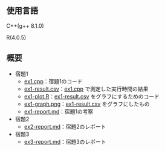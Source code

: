 ## 使用言語

C++(g++ 8.1.0)

R(4.0.5)

## 概要

- 宿題1
  - [ex1.cpp](./ex1.cpp)：宿題1のコード
  - [ex1-result.csv](./ex1-result.csv)：[ex1.cpp](./ex1.cpp) で測定した実行時間の結果
  - [ex1-plot.R](./ex1-plot.R)：[ex1-result.csv](./ex1-result.csv) をグラフにするためのコード
  - [ex1-graph.png](./ex1-graph.png)：[ex1-result.csv](./ex1-result.csv) をグラフにしたもの
  - [ex1-report.md](./ex1-report.md)：宿題1の考察
- 宿題2
  - [ex2-report.md](./ex2-report.md)：宿題2のレポート
- 宿題3
  - [ex3-report.md](./ex3-report.md)：宿題3のレポート

